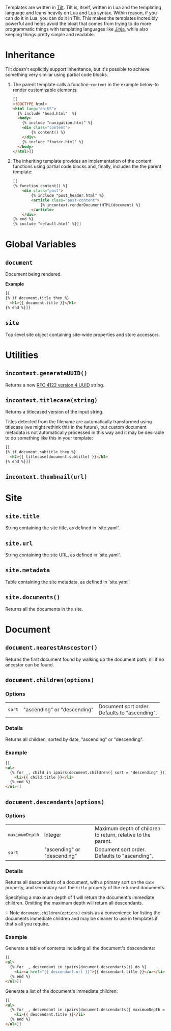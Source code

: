Templates are written in [Tilt](https://github.com/tomsci/tomscis-lua-templater). Tilt is, itself, written in Lua and the templating language and leans heavily on Lua and Lua syntax. Within reason, if you can do it in Lua, you can do it in Tilt. This makes the templates incredibly powerful and helps avoid the bloat that comes from trying to do more programmatic things with templating languages like [Jinja](https://jinja.palletsprojects.com/en/3.1.x/), while also keeping things pretty simple and readable.

# Inheritance

Tilt doesn't explicitly support inheritance, but it's possible to achieve something very similar using partial code blocks.

1. The parent template calls a function–`content` in the example below–to render customizable elements:

   ```html
   [[
   <!DOCTYPE html>
   <html lang="en-US">
     {% include "head.html"  %}
     <body>
       {% include "navigation.html" %}
       <div class="content">
           {% content() %}
       </div>
       {% include "footer.html" %}
     </body>
   </html>]]
   ```

2. The inheriting template provides an implementation of the content functions using partial code blocks and, finally, includes the the parent template:

   ```html
   [[
   {% function content() %}
       <div class="post">
           {% include "post_header.html" %}
           <article class="post-content">
               {% incontext.renderDocumentHTML(document) %}
           </article>
       </div>
   {% end %}
   {% include "default.html" %}]]
   ```

# Global Variables

## `document`

Document being rendered.

**Example**

```html
[[
{% if document.title then %}
  <h1>{{ document.title }}</h1>
{% end %}]]
```

## `site`

Top-level site object containing site-wide properties and store accessors.

# Utilities

## `incontext.generateUUID()`

Returns a new [RFC 4122 version 4  UUID](https://en.wikipedia.org/wiki/Universally_unique_identifier#Version_4_(random)) string.

## `incontext.titlecase(string)`

Returns a titlecased version of the input string.

Titles detected from the filename are automatically transformed using titlecase (we might rethink this in the future), but custom document metadata is not automatically processed in this way and it may be desirable to do something like this in your template:

```html
[[
{% if document.subtitle then %}
  <h2>{{ titlecase(document.subtitle) }}</h2>
{% end %}]]
```

## `incontext.thumbnail(url)`

# Site

## `site.title`

String containing the site title, as defined in 'site.yaml'.

## `site.url`

String containing the site URL, as defined in 'site.yaml'.

## `site.metadata`

Table containing the site metadata, as defined in 'site.yaml'.

## `site.documents()`

Returns all the documents in the site.

# Document

## `document.nearestAnscestor()`

Returns the first document found by walking up the document path; nil if no ancestor can be found.

## `document.children(options)`

### Options

<table>
  <tr>
    <td><code>sort</code></td>
    <td>"ascending" or "descending"</td>
    <td>
      Document sort order.<br />
      Defaults to "ascending".
    </td>
  </tr>
</table>

### Details

Returns all children, sorted by date, "ascending" or "descending".

### Example

```html
[[
<ul>
  {% for _, child in ipairs(document.children({ sort = "descending" })) do %}
    <li>{{ child.title }}</li>
  {% end %}
</ul>]]
```

## `document.descendants(options)`

### Options

<table>
  <tr>
    <td><code>maximumDepth</code></td>
    <td>Integer</td>
    <td>Maximum depth of children to return, relative to the parent.</td>
  </tr>
  <tr>
		<td><code>sort</code></td>
    <td>"ascending" or "descending"</td>
    <td>
      Document sort order.<br />
      Defaults to "ascending".
    </td>
  </tr>
</table>

### Details

Returns all descendants of a document, with a primary sort on the `date` property, and secondary sort the `title` property of the returned documents.

Specifying a maximum depth of 1 will return the document's immediate children. Omitting the maximum depth will return all descendants.

💡 Note `document.children(options)` exists as a convenience for listing the documents immediate children and may be cleaner to use in templates if that's all you require.

### Example

Generate a table of contents including all the document's descendants:


```html
[[
<ul>
  {% for _, descendant in ipairs(document.descendants()) do %}
    <li><a href="{{ descendant.url }}">{{ descendant.title }}</a></li>
  {% end %}
</ul>]]
```

Generate a list of the document's immediate children:

```html
[[
<ul>
  {% for _, descendant in ipairs(document.descendants({ maximumDepth = 1 })) do %}
    <li>{{ descendant.title }}</li>
  {% end %}
</ul>]]
```

